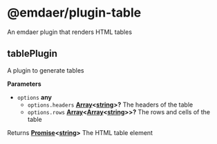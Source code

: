 <!--
  This file was generated by emdaer

  Its template can be found at .emdaer/README.emdaer.md
-->

<h1 id="-emdaer-plugin-table">@emdaer/plugin-table</h1>
<p>An emdaer plugin that renders HTML tables</p>

<h2 id="tableplugin">tablePlugin</h2>
<p>A plugin to generate tables</p>
<p><strong>Parameters</strong></p>
<ul>
<li><code>options</code> <strong>any</strong> <ul>
<li><code>options.headers</code> <strong><a href="https://developer.mozilla.org/en-US/docs/Web/JavaScript/Reference/Global_Objects/Array">Array</a>&lt;<a href="https://developer.mozilla.org/en-US/docs/Web/JavaScript/Reference/Global_Objects/String">string</a>&gt;?</strong> The headers of the table</li>
<li><code>options.rows</code> <strong><a href="https://developer.mozilla.org/en-US/docs/Web/JavaScript/Reference/Global_Objects/Array">Array</a>&lt;<a href="https://developer.mozilla.org/en-US/docs/Web/JavaScript/Reference/Global_Objects/Array">Array</a>&lt;<a href="https://developer.mozilla.org/en-US/docs/Web/JavaScript/Reference/Global_Objects/String">string</a>&gt;&gt;?</strong> The rows and cells of the table</li>
</ul>
</li>
</ul>
<p>Returns <strong><a href="https://developer.mozilla.org/en-US/docs/Web/JavaScript/Reference/Global_Objects/Promise">Promise</a>&lt;<a href="https://developer.mozilla.org/en-US/docs/Web/JavaScript/Reference/Global_Objects/String">string</a>&gt;</strong> The HTML table element</p>
